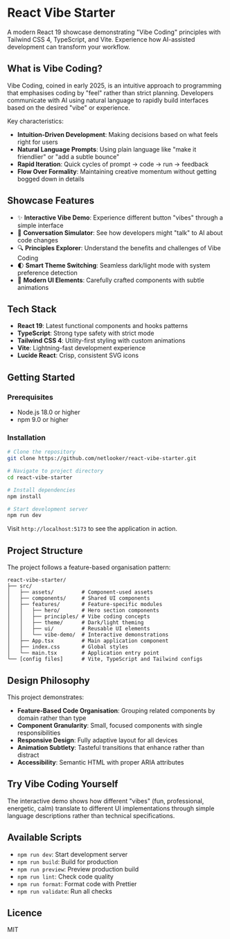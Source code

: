# React Vibe Starter

A modern React 19 showcase demonstrating "Vibe Coding" principles with Tailwind CSS 4, TypeScript, and Vite. Experience how AI-assisted development can transform your workflow.

## What is Vibe Coding?

Vibe Coding, coined in early 2025, is an intuitive approach to programming that emphasises coding by "feel" rather than strict planning. Developers communicate with AI using natural language to rapidly build interfaces based on the desired "vibe" or experience.

Key characteristics:

- **Intuition-Driven Development**: Making decisions based on what feels right for users
- **Natural Language Prompts**: Using plain language like "make it friendlier" or "add a subtle bounce"
- **Rapid Iteration**: Quick cycles of prompt → code → run → feedback
- **Flow Over Formality**: Maintaining creative momentum without getting bogged down in details

## Showcase Features

- ✨ **Interactive Vibe Demo**: Experience different button "vibes" through a simple interface
- 💬 **Conversation Simulator**: See how developers might "talk" to AI about code changes
- 🔍 **Principles Explorer**: Understand the benefits and challenges of Vibe Coding
- 🌓 **Smart Theme Switching**: Seamless dark/light mode with system preference detection
- 🎨 **Modern UI Elements**: Carefully crafted components with subtle animations

## Tech Stack

- **React 19**: Latest functional components and hooks patterns
- **TypeScript**: Strong type safety with strict mode
- **Tailwind CSS 4**: Utility-first styling with custom animations
- **Vite**: Lightning-fast development experience
- **Lucide React**: Crisp, consistent SVG icons

## Getting Started

### Prerequisites

- Node.js 18.0 or higher
- npm 9.0 or higher

### Installation

```bash
# Clone the repository
git clone https://github.com/netlooker/react-vibe-starter.git

# Navigate to project directory
cd react-vibe-starter

# Install dependencies
npm install

# Start development server
npm run dev
```

Visit `http://localhost:5173` to see the application in action.

## Project Structure

The project follows a feature-based organisation pattern:

```
react-vibe-starter/
├── src/
│   ├── assets/         # Component-used assets
│   ├── components/     # Shared UI components
│   ├── features/       # Feature-specific modules
│   │   ├── hero/       # Hero section components
│   │   ├── principles/ # Vibe coding concepts
│   │   ├── theme/      # Dark/light theming
│   │   ├── ui/         # Reusable UI elements
│   │   └── vibe-demo/  # Interactive demonstrations
│   ├── App.tsx         # Main application component
│   ├── index.css       # Global styles
│   └── main.tsx        # Application entry point
└── [config files]      # Vite, TypeScript and Tailwind configs
```

## Design Philosophy

This project demonstrates:

- **Feature-Based Code Organisation**: Grouping related components by domain rather than type
- **Component Granularity**: Small, focused components with single responsibilities
- **Responsive Design**: Fully adaptive layout for all devices
- **Animation Subtlety**: Tasteful transitions that enhance rather than distract
- **Accessibility**: Semantic HTML with proper ARIA attributes

## Try Vibe Coding Yourself

The interactive demo shows how different "vibes" (fun, professional, energetic, calm) translate to different UI implementations through simple language descriptions rather than technical specifications.

## Available Scripts

- `npm run dev`: Start development server
- `npm run build`: Build for production
- `npm run preview`: Preview production build
- `npm run lint`: Check code quality
- `npm run format`: Format code with Prettier
- `npm run validate`: Run all checks

## Licence

MIT
